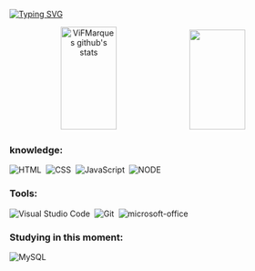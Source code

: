  

[![Typing SVG](https://readme-typing-svg.herokuapp.com/?color=FFC300&size=35&center=true&vCenter=true&width=1000&lines=Hi,+My+name+is+Vitória+Marques;Brazilian+in+love+with+Front-End;+I'm+a+systems+development+student;Make+yourself+at+home!+:%29)](https://git.io/typing-svg)

<div align="center">  
  <img width="44%" height="180px" src="https://github-readme-stats.vercel.app/api?username=ViFMarques&show_icons=true&count_private=true&hide_border=true&title_color=00bfbf&icon_color=00bfbf&text_color=c9d1d9&bg_color=0d1117" alt="ViFMarques github's stats" /> 
  <img width="44%" height="175px" src="https://github-readme-stats.vercel.app/api/top-langs/?username=ViFMarques&layout=compact&hide_border=true&title_color=00bfbf&text_color=00bfbf&bg_color=0d1117" />
</div>

 
### knowledge:

![HTML](https://img.shields.io/badge/HTML5-E34F26?style=for-the-badge&logo=html5&logoColor=white)&nbsp; 
![CSS](https://img.shields.io/badge/CSS3-1572B6?style=for-the-badge&logo=css3&logoColor=white)&nbsp;
![JavaScript](https://img.shields.io/badge/JavaScript-F7DF1E?style=for-the-badge&logo=javascript&logoColor=black)&nbsp;
![NODE](https://img.shields.io/badge/Node.js-43853D?style=for-the-badge&logo=node.js&logoColor=white) &nbsp;

### Tools:
![Visual Studio Code](https://img.shields.io/badge/-Visual%20Studio%20Code-0D1117?style=for-the-badge&logo=visual-studio-code&logoColor=007ACC&labelColor=0D1117)&nbsp;
![Git](https://img.shields.io/badge/-Git-0D1117?style=for-the-badge&logo=git&labelColor=0D1117)&nbsp;
![microsoft-office](https://img.shields.io/badge/-microsoft_office-0D1117?style=for-the-badge&logo=microsoft-office&labelColor=0D1117)&nbsp;

  
### Studying in this moment:
![MySQL](https://img.shields.io/badge/MySQL-00000F?style=for-the-badge&logo=mysql&logoColor=white)&nbsp;

